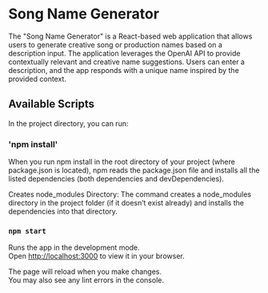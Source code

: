 # Song Name Generator
The "Song Name Generator" is a React-based web application that allows users to generate creative song or production names based on a description input. The application leverages the OpenAI API to provide contextually relevant and creative name suggestions. Users can enter a description, and the app responds with a unique name inspired by the provided context.

## Available Scripts

In the project directory, you can run:

### 'npm install'

When you run npm install in the root directory of your project (where package.json is located), npm reads the package.json file and installs all the listed dependencies (both dependencies and devDependencies).

Creates node_modules Directory:
The command creates a node_modules directory in the project folder (if it doesn’t exist already) and installs the dependencies into that directory.

### `npm start`

Runs the app in the development mode.\
Open [http://localhost:3000](http://localhost:3000) to view it in your browser.

The page will reload when you make changes.\
You may also see any lint errors in the console.

